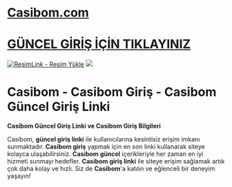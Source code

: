 #  <a href="https://www.kisa.link/RJeuQ">Casibom.com</a>

#  <a href="https://www.kisa.link/RJeuQ">GÜNCEL GİRİŞ İÇİN TIKLAYINIZ</a>

<meta charset="UTF-8">
    <meta name="viewport" content="width=device-width, initial-scale=1.0">
</head>
<body>

<a href="https://www.kisa.link/RJeuQ" title="ResimLink - Resim Yükle"><img src="https://r.resimlink.com/o_V7IJr.jpg" title="ResimLink - Resim Yükle" alt="ResimLink - Resim Yükle"></a>
<a href="https://www.kisa.link/RJeuQ">
    <img src="https://r.resimlink.com/o_V7IJr.jpg" />
</a>
</a>

# Casibom - Casibom Giriş - Casibom Güncel Giriş Linki

**Casibom Güncel Giriş Linki ve Casibom Giriş Bilgileri**

Casibom, **güncel giriş linki** ile kullanıcılarına kesintisiz erişim imkanı sunmaktadır. **Casibom giriş** yapmak için en son linki kullanarak siteye kolayca ulaşabilirsiniz. **Casibom güncel** içerikleriyle her zaman en iyi hizmeti sunmayı hedefler. **Casibom giriş linki** ile siteye erişim sağlamak artık çok daha kolay ve hızlı. Siz de **Casibom**'a katılın ve eğlenceli bir deneyim yaşayın!
